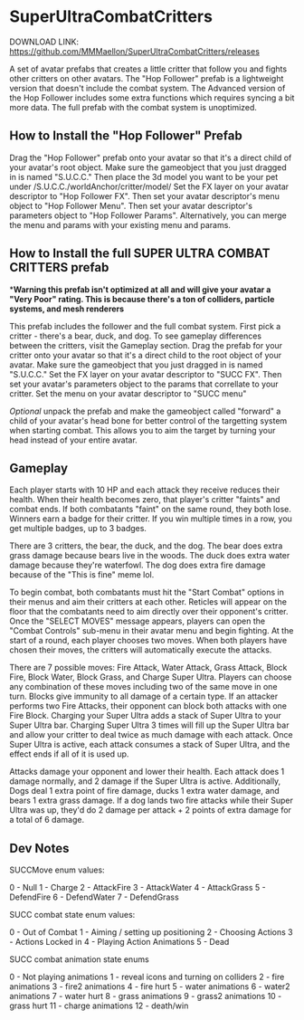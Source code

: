 ﻿# SuperUltraCombatCritters

DOWNLOAD LINK: <https://github.com/MMMaellon/SuperUltraCombatCritters/releases>

A set of avatar prefabs that creates a little critter that follow you and fights other critters on other avatars.
The "Hop Follower" prefab is a lightweight version that doesn't include the combat system.
The Advanced version of the Hop Follower includes some extra functions which requires syncing a bit more data.
The full prefab with the combat system is unoptimized.

## How to Install the "Hop Follower" Prefab

Drag the "Hop Follower" prefab onto your avatar so that it's a direct child of your avatar's root object.
Make sure the gameobject that you just dragged in is named "S.U.C.C."
Then place the 3d model you want to be your pet under /S.U.C.C./worldAnchor/critter/model/
Set the FX layer on your avatar descriptor to "Hop Follower FX".
Then set your avatar descriptor's menu object to "Hop Follower Menu".
Then set your avatar descriptor's parameters object to "Hop Follower Params".
Alternatively, you can merge the menu and params with your existing menu and params.

## How to Install the full SUPER ULTRA COMBAT CRITTERS prefab

***Warning this prefab isn't optimized at all and will give your avatar a "Very Poor" rating. This is because there's a ton of colliders, particle systems, and mesh renderers**

This prefab includes the follower and the full combat system.
First pick a critter - there's a bear, duck, and dog. To see gameplay differences between the critters, visit the Gameplay section.
Drag the prefab for your critter onto your avatar so that it's a direct child to the root object of your avatar.
Make sure the gameobject that you just dragged in is named "S.U.C.C."
Set the FX layer on your avatar descriptor to "SUCC FX".
Then set your avatar's parameters object to the params that correllate to your critter.
Set the menu on your avatar descriptor to "SUCC menu"

*Optional* unpack the prefab and make the gameobject called "forward" a child of your avatar's head bone for better control of the targetting system when starting combat.
This allows you to aim the target by turning your head instead of your entire avatar.

## Gameplay

Each player starts with 10 HP and each attack they receive reduces their health.
When their health becomes zero, that player's critter "faints" and combat ends.
If both combatants "faint" on the same round, they both lose.
Winners earn a badge for their critter.
If you win multiple times in a row, you get multiple badges, up to 3 badges.

There are 3 critters, the bear, the duck, and the dog.
The bear does extra grass damage because bears live in the woods.
The duck does extra water damage because they're waterfowl.
The dog does extra fire damage because of the "This is fine" meme lol.

To begin combat, both combatants must hit the "Start Combat" options in their menus and aim their critters at each other.
Reticles will appear on the floor that the combatants need to aim directly over their opponent's critter.
Once the "SELECT MOVES" message appears, players can open the "Combat Controls" sub-menu in their avatar menu and begin fighting.
At the start of a round, each player chooses two moves.
When both players have chosen their moves, the critters will automatically execute the attacks.

There are 7 possible moves: Fire Attack, Water Attack, Grass Attack, Block Fire, Block Water, Block Grass, and Charge Super Ultra.
Players can choose any combination of these moves including two of the same move in one turn.
Blocks give immunity to all damage of a certain type. If an attacker performs two Fire Attacks, their opponent can block both attacks with one Fire Block.
Charging your Super Ultra adds a stack of Super Ultra to your Super Ultra bar.
Charging Super Ultra 3 times will fill up the Super Ultra bar and allow your critter to deal twice as much damage with each attack.
Once Super Ultra is active, each attack consumes a stack of Super Ultra, and the effect ends if all of it is used up.

Attacks damage your opponent and lower their health.
Each attack does 1 damage normally, and 2 damage if the Super Ultra is active.
Additionally, Dogs deal 1 extra point of fire damage, ducks 1 extra water damage, and bears 1 extra grass damage.
If a dog lands two fire attacks while their Super Ultra was up, they'd do 2 damage per attack + 2 points of extra damage for a total of 6 damage.

## Dev Notes

SUCCMove enum values:

0 - Null
1 - Charge
2 - AttackFire
3 - AttackWater
4 - AttackGrass
5 - DefendFire
6 - DefendWater
7 - DefendGrass

SUCC combat state enum values:

0 - Out of Combat
1 - Aiming / setting up positioning
2 - Choosing Actions
3 - Actions Locked in
4 - Playing Action Animations
5 - Dead

SUCC combat animation state enums

0 - Not playing animations
1 - reveal icons and turning on colliders
2 - fire animations
3 - fire2 animations
4 - fire hurt
5 - water animations
6 - water2 animations
7 - water hurt
8 - grass animations
9 - grass2 animations
10 - grass hurt
11 - charge animations
12 - death/win
